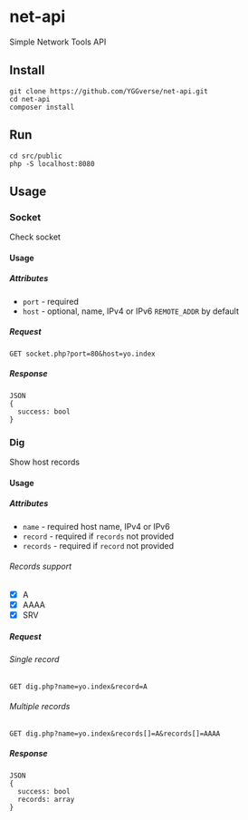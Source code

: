 # net-api

Simple Network Tools API

## Install

```
git clone https://github.com/YGGverse/net-api.git
cd net-api
composer install
```

## Run

```
cd src/public
php -S localhost:8080
```

## Usage

### Socket

Check socket

#### Usage

##### Attributes

* `port` - required
* `host` - optional, name, IPv4 or IPv6 `REMOTE_ADDR` by default

##### Request

```
GET socket.php?port=80&host=yo.index
```

##### Response

```
JSON
{
  success: bool
}
```

### Dig

Show host records

#### Usage

##### Attributes

* `name` - required host name, IPv4 or IPv6
* `record` - required if `records` not provided
* `records` - required if `record` not provided

###### Records support

* [x] A
* [x] AAAA
* [x] SRV

##### Request

###### Single record

```
GET dig.php?name=yo.index&record=A
```

###### Multiple records

```
GET dig.php?name=yo.index&records[]=A&records[]=AAAA
```

##### Response

```
JSON
{
  success: bool
  records: array
}
```